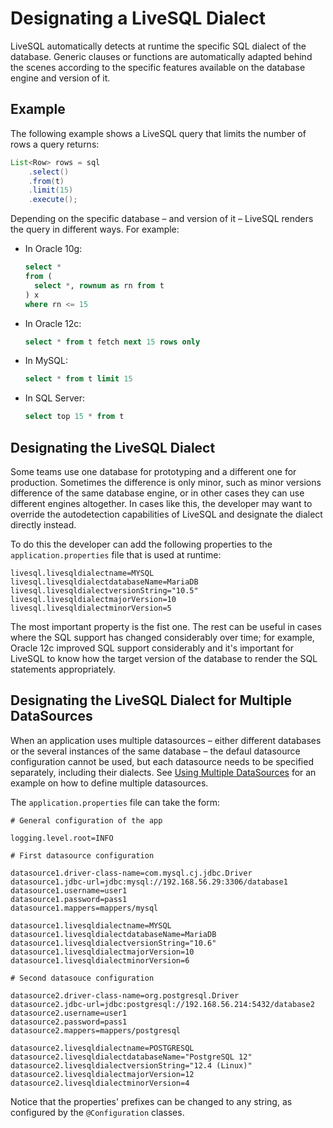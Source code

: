 # Designating a LiveSQL Dialect

LiveSQL automatically detects at runtime the specific SQL dialect of the database. Generic clauses or 
functions are automatically adapted behind the scenes according to the specific features available on the database engine
and version of it.

## Example

The following example shows a LiveSQL query that limits the number of rows a query returns:

```java
List<Row> rows = sql
    .select()
    .from(t)
    .limit(15)
    .execute();
```

Depending on the specific database &ndash; and version of it &ndash; LiveSQL renders the query in different ways. For example:

- In Oracle 10g:

    ```sql
    select *
    from (
      select *, rownum as rn from t 
    ) x
    where rn <= 15
    ```

- In Oracle 12c:

    ```sql
    select * from t fetch next 15 rows only
    ```

- In MySQL:

    ```sql
    select * from t limit 15
    ```

- In SQL Server:

    ```sql
    select top 15 * from t
    ```


## Designating the LiveSQL Dialect

Some teams use one database for prototyping and a different one for production. Sometimes the difference is only minor, such as minor versions difference of the same database engine, or in other cases they can use different engines altogether. In cases like this, the developer may want to override the autodetection
capabilities of LiveSQL and designate the dialect directly instead.

To do this the developer can add the following properties to the `application.properties` file that is used at runtime:

```properties
livesql.livesqldialectname=MYSQL
livesql.livesqldialectdatabaseName=MariaDB
livesql.livesqldialectversionString="10.5"
livesql.livesqldialectmajorVersion=10
livesql.livesqldialectminorVersion=5
```

The most important property is the fist one. The rest can be useful in cases where the SQL support has changed considerably over time; for example, Oracle 12c improved SQL support considerably and it's important for LiveSQL to know how the target version of the database to render the SQL statements appropriately.


## Designating the LiveSQL Dialect for Multiple DataSources

When an application uses multiple datasources &ndash; either different databases or the several instances of the same database &ndash; 
the defaul datasource configuration cannot be used, but each datasource needs to be specified separately, including their dialects.
See [Using Multiple DataSources](../guides/using-multiple-datasources.md) for an example on how to define multiple datasources.

The `application.properties` file can take the form:

```properties
# General configuration of the app

logging.level.root=INFO

# First datasource configuration

datasource1.driver-class-name=com.mysql.cj.jdbc.Driver
datasource1.jdbc-url=jdbc:mysql://192.168.56.29:3306/database1
datasource1.username=user1
datasource1.password=pass1
datasource1.mappers=mappers/mysql

datasource1.livesqldialectname=MYSQL
datasource1.livesqldialectdatabaseName=MariaDB
datasource1.livesqldialectversionString="10.6"
datasource1.livesqldialectmajorVersion=10
datasource1.livesqldialectminorVersion=6

# Second datasouce configuration

datasource2.driver-class-name=org.postgresql.Driver
datasource2.jdbc-url=jdbc:postgresql://192.168.56.214:5432/database2
datasource2.username=user1
datasource2.password=pass1
datasource2.mappers=mappers/postgresql

datasource2.livesqldialectname=POSTGRESQL
datasource2.livesqldialectdatabaseName="PostgreSQL 12"
datasource2.livesqldialectversionString="12.4 (Linux)"
datasource2.livesqldialectmajorVersion=12
datasource2.livesqldialectminorVersion=4
```

Notice that the properties' prefixes can be changed to any string, as configured by the `@Configuration` classes.



